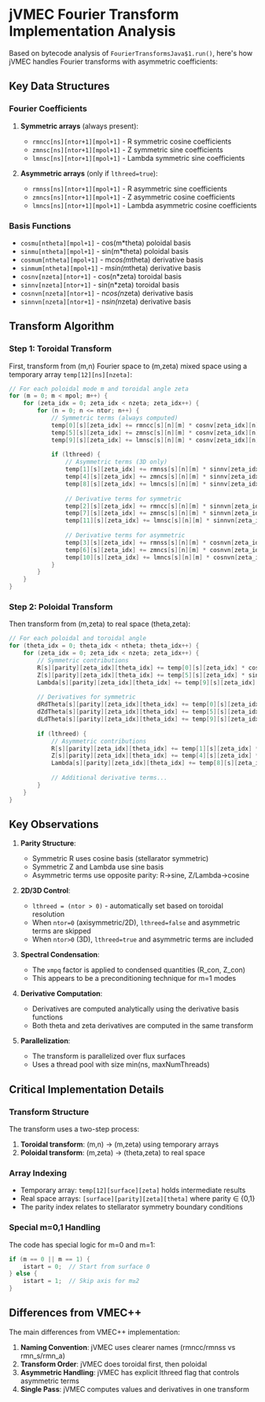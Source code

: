 # jVMEC Fourier Transform Implementation Analysis

Based on bytecode analysis of `FourierTransformsJava$1.run()`, here's how jVMEC handles Fourier transforms with asymmetric coefficients:

## Key Data Structures

### Fourier Coefficients
1. **Symmetric arrays** (always present):
   - `rmncc[ns][ntor+1][mpol+1]` - R symmetric cosine coefficients
   - `zmnsc[ns][ntor+1][mpol+1]` - Z symmetric sine coefficients  
   - `lmnsc[ns][ntor+1][mpol+1]` - Lambda symmetric sine coefficients

2. **Asymmetric arrays** (only if `lthreed=true`):
   - `rmnss[ns][ntor+1][mpol+1]` - R asymmetric sine coefficients
   - `zmncs[ns][ntor+1][mpol+1]` - Z asymmetric cosine coefficients
   - `lmncs[ns][ntor+1][mpol+1]` - Lambda asymmetric cosine coefficients

### Basis Functions
- `cosmu[ntheta][mpol+1]` - cos(m*theta) poloidal basis
- `sinmu[ntheta][mpol+1]` - sin(m*theta) poloidal basis
- `cosmum[ntheta][mpol+1]` - m*cos(m*theta) derivative basis
- `sinmum[ntheta][mpol+1]` - m*sin(m*theta) derivative basis
- `cosnv[nzeta][ntor+1]` - cos(n*zeta) toroidal basis
- `sinnv[nzeta][ntor+1]` - sin(n*zeta) toroidal basis
- `cosnvn[nzeta][ntor+1]` - n*cos(n*zeta) derivative basis
- `sinnvn[nzeta][ntor+1]` - n*sin(n*zeta) derivative basis

## Transform Algorithm

### Step 1: Toroidal Transform
First, transform from (m,n) Fourier space to (m,zeta) mixed space using a temporary array `temp[12][ns][nzeta]`:

```java
// For each poloidal mode m and toroidal angle zeta
for (m = 0; m < mpol; m++) {
    for (zeta_idx = 0; zeta_idx < nzeta; zeta_idx++) {
        for (n = 0; n <= ntor; n++) {
            // Symmetric terms (always computed)
            temp[0][s][zeta_idx] += rmncc[s][n][m] * cosnv[zeta_idx][n];
            temp[5][s][zeta_idx] += zmnsc[s][n][m] * cosnv[zeta_idx][n];  
            temp[9][s][zeta_idx] += lmnsc[s][n][m] * cosnv[zeta_idx][n];
            
            if (lthreed) {
                // Asymmetric terms (3D only)
                temp[1][s][zeta_idx] += rmnss[s][n][m] * sinnv[zeta_idx][n];
                temp[4][s][zeta_idx] += zmncs[s][n][m] * sinnv[zeta_idx][n];
                temp[8][s][zeta_idx] += lmncs[s][n][m] * sinnv[zeta_idx][n];
                
                // Derivative terms for symmetric
                temp[2][s][zeta_idx] += rmncc[s][n][m] * sinnvn[zeta_idx][n];
                temp[7][s][zeta_idx] += zmnsc[s][n][m] * sinnvn[zeta_idx][n];
                temp[11][s][zeta_idx] += lmnsc[s][n][m] * sinnvn[zeta_idx][n];
                
                // Derivative terms for asymmetric  
                temp[3][s][zeta_idx] += rmnss[s][n][m] * cosnvn[zeta_idx][n];
                temp[6][s][zeta_idx] += zmncs[s][n][m] * cosnvn[zeta_idx][n];
                temp[10][s][zeta_idx] += lmncs[s][n][m] * cosnvn[zeta_idx][n];
            }
        }
    }
}
```

### Step 2: Poloidal Transform
Then transform from (m,zeta) to real space (theta,zeta):

```java
// For each poloidal and toroidal angle
for (theta_idx = 0; theta_idx < ntheta; theta_idx++) {
    for (zeta_idx = 0; zeta_idx < nzeta; zeta_idx++) {
        // Symmetric contributions
        R[s][parity][zeta_idx][theta_idx] += temp[0][s][zeta_idx] * cosmu[theta_idx][m];
        Z[s][parity][zeta_idx][theta_idx] += temp[5][s][zeta_idx] * sinmu[theta_idx][m];
        Lambda[s][parity][zeta_idx][theta_idx] += temp[9][s][zeta_idx] * sinmu[theta_idx][m];
        
        // Derivatives for symmetric
        dRdTheta[s][parity][zeta_idx][theta_idx] += temp[0][s][zeta_idx] * sinmum[theta_idx][m];
        dZdTheta[s][parity][zeta_idx][theta_idx] += temp[5][s][zeta_idx] * cosmum[theta_idx][m];
        dLdTheta[s][parity][zeta_idx][theta_idx] += temp[9][s][zeta_idx] * cosmum[theta_idx][m];
        
        if (lthreed) {
            // Asymmetric contributions
            R[s][parity][zeta_idx][theta_idx] += temp[1][s][zeta_idx] * sinmu[theta_idx][m];
            Z[s][parity][zeta_idx][theta_idx] += temp[4][s][zeta_idx] * cosmu[theta_idx][m];
            Lambda[s][parity][zeta_idx][theta_idx] += temp[8][s][zeta_idx] * cosmu[theta_idx][m];
            
            // Additional derivative terms...
        }
    }
}
```

## Key Observations

1. **Parity Structure**: 
   - Symmetric R uses cosine basis (stellarator symmetric)
   - Symmetric Z and Lambda use sine basis
   - Asymmetric terms use opposite parity: R→sine, Z/Lambda→cosine

2. **2D/3D Control**: 
   - `lthreed = (ntor > 0)` - automatically set based on toroidal resolution
   - When `ntor=0` (axisymmetric/2D), `lthreed=false` and asymmetric terms are skipped
   - When `ntor>0` (3D), `lthreed=true` and asymmetric terms are included

3. **Spectral Condensation**:
   - The `xmpq` factor is applied to condensed quantities (R_con, Z_con)
   - This appears to be a preconditioning technique for m=1 modes

4. **Derivative Computation**:
   - Derivatives are computed analytically using the derivative basis functions
   - Both theta and zeta derivatives are computed in the same transform

5. **Parallelization**:
   - The transform is parallelized over flux surfaces
   - Uses a thread pool with size min(ns, maxNumThreads)

## Critical Implementation Details

### Transform Structure
The transform uses a two-step process:
1. **Toroidal transform**: (m,n) → (m,zeta) using temporary arrays
2. **Poloidal transform**: (m,zeta) → (theta,zeta) to real space

### Array Indexing
- Temporary array: `temp[12][surface][zeta]` holds intermediate results
- Real space arrays: `[surface][parity][zeta][theta]` where parity ∈ {0,1}
- The parity index relates to stellarator symmetry boundary conditions

### Special m=0,1 Handling
The code has special logic for m=0 and m=1:
```java
if (m == 0 || m == 1) {
    istart = 0;  // Start from surface 0
} else {
    istart = 1;  // Skip axis for m≥2
}
```

## Differences from VMEC++

The main differences from VMEC++ implementation:
1. **Naming Convention**: jVMEC uses clearer names (rmncc/rmnss vs rmn_s/rmn_a)
2. **Transform Order**: jVMEC does toroidal first, then poloidal
3. **Asymmetric Handling**: jVMEC has explicit lthreed flag that controls asymmetric terms
4. **Single Pass**: jVMEC computes values and derivatives in one transform